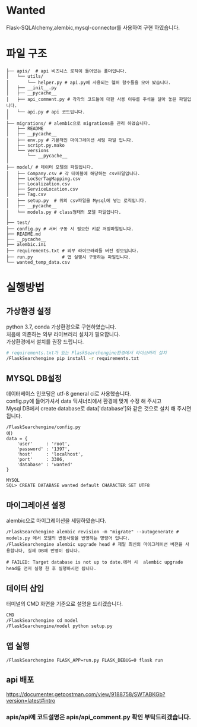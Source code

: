 # Wanted
Flask-SQLAlchemy,alembic,mysql-connector를 사용하여 구현 하였습니다.

# 파일 구조
```
├── apis/  # api 비즈니스 로직이 들어있는 폴더입니다.
│   └── utils/ 
│       └── helper.py # api.py에 사용되는 헬퍼 함수들을 모아 놨습니다.    
│   ├── __init__.py
│   ├── __pycache__
│   ├── api_comment.py # 각각의 코드들에 대한 사용 이유를 주석을 달아 놓은 파일입니다. 
│   └── api.py # api 코드입니다.
│
├── migrations/ # alembic으로 migrations을 관리 하였습니다.
│   ├── README
│   ├── __pycache__
│   ├── env.py # 기본적인 마이그레이션 세팅 파일 입니다.
│   ├── script.py.mako
│   └── versions
│       └── __pycache__
│
├── model/ # 데이터 모델의 파일입니다. 
│   ├── Company.csv # 각 테이블에 해당하는 csv파일입니다.
│   ├── LocSerTagMapping.csv
│   ├── Localization.csv
│   ├── ServiceLocation.csv
│   ├── Tag.csv
│   ├── setup.py  # 위의 csv파일을 Mysql에 넣는 로직입니다.
│   ├── __pycache__
│   └── models.py # class형태의 모델 파일입니다.
│
├── test/
├── config.py # 서버 구동 시 필요한 키값 저장파일입니다.
├── README.md
├── __pycache__
├── alembic.ini
├── requirements.txt # 외부 라이브러리들 버전 정보입니다.
├── run.py           # 앱 실행시 구동하는 파일입니다.
└── wanted_temp_data.csv 
```

# 실행방법


## 가상환경 설정
     
python 3.7, conda 가상환경으로 구현하였습니다.    
처음에 의존하는 외부 라이브러리 설치가 필요합니다.    
가상환경에서 설치를 권장 드립니다.    
      
```bash
# requirements.txt가 있는 FlaskSearchengine환경에서 라이브러리 설치
/FlaskSearchengine pip install -r requirements.txt
```

## MYSQL DB설정
     
데이터베이스 인코딩은 utf-8 general ci로 사용했습니다.         
config.py에 들어가셔서 data 딕셔너리에서 환경에 맞게 수정 해 주시고    
Mysql DB에서 create database로 data['database']와 같은 것으로 설치 해 주시면 됩니다.    
    
```
/FlaskSearchengine/config.py
예)
data = {
    'user'     : 'root', 
    'password' : '1397',
    'host'     : 'localhost',
    'port'     : 3306,
    'database' : 'wanted'
}

MYSQL
SQL> CREATE DATABASE wanted default CHARACTER SET UTF8
```
    
## 마이그레이션 설정    
    
alembic으로 마이그레이션을 세팅하였습니다.    
    
```
/FlaskSearchengine alembic revision -m "migrate" --autogenerate # models.py 에서 모델의 변동사항을 반영하는 명령어 입니다.
/FlaskSearchengine alembic upgrade head # 제일 최신의 마이그레이션 버전을 사용합니다, 실제 DB에 반영이 됩니다. 

# FAILED: Target database is not up to date.에러 시  alembic upgrade head를 먼저 실행 한 후 실행하시면 됩니다.
```
     
## 데이터 삽입     
     
터미널의 CMD 화면을 기준으로 설명을 드리겠습니다.     
    
```bash
CMD
/FlaskSearchengine cd model
/FlaskSearchengine/model python setup.py
```
     
## 앱 실행

```
/FlaskSearchengine FLASK_APP=run.py FLASK_DEBUG=0 flask run
```

## api 배포 

https://documenter.getpostman.com/view/9188758/SWTABKGb?version=latest#intro

### apis/api에 코드설명은 apis/api_comment.py 확인 부탁드리겠습니다.
